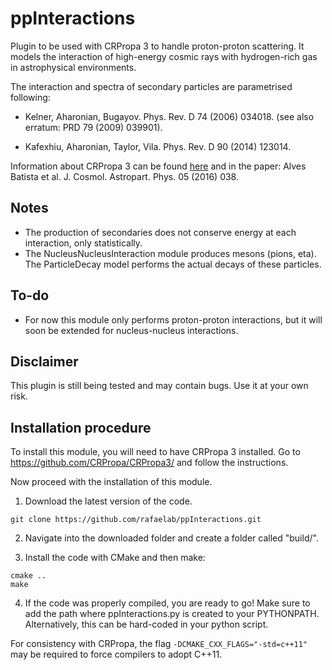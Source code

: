 # ppInteractions

Plugin to be used with CRPropa 3 to handle proton-proton scattering. 
It models the interaction of high-energy cosmic rays with hydrogen-rich gas in astrophysical environments.


The interaction and spectra of secondary particles are parametrised following:

- Kelner, Aharonian, Bugayov. Phys. Rev. D 74 (2006) 034018. (see also erratum: PRD 79 (2009) 039901).

- Kafexhiu, Aharonian, Taylor, Vila. Phys. Rev. D 90 (2014) 123014.


Information about CRPropa 3 can be found [here](https://github.com/CRPropa/CRPropa3/) and in the paper:
Alves Batista et al. J. Cosmol. Astropart. Phys. 05 (2016) 038.

## Notes
- The production of secondaries does not conserve energy at each interaction, only statistically.
- The NucleusNucleusInteraction module produces mesons (pions, eta). The ParticleDecay model performs the actual decays of these particles.

## To-do
- For now this module only performs proton-proton interactions, but it will soon be extended for nucleus-nucleus interactions.

## Disclaimer
This plugin is still being tested and may contain bugs. 
Use it at your own risk.


## Installation procedure

To install this module, you will need to have CRPropa 3 installed. 
Go to https://github.com/CRPropa/CRPropa3/ and follow the instructions.

Now proceed with the installation of this module.

1. Download the latest version of the code.
```
git clone https://github.com/rafaelab/ppInteractions.git
```

2. Navigate into the downloaded folder and create a folder called "build/".

3. Install the code with CMake and then make:

```
cmake ..
make
```

4. If the code was properly compiled, you are ready to go!
Make sure to add the path where ppInteractions.py is created to your PYTHONPATH.
Alternatively, this can be hard-coded in your python script.

For consistency with CRPropa, the flag `-DCMAKE_CXX_FLAGS="-std=c++11"` may be required to force compilers to adopt C++11.